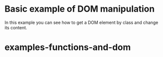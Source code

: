 # Basic example of DOM manipulation

In this example you can see how to get a DOM element by class and change its content.
# examples-functions-and-dom
